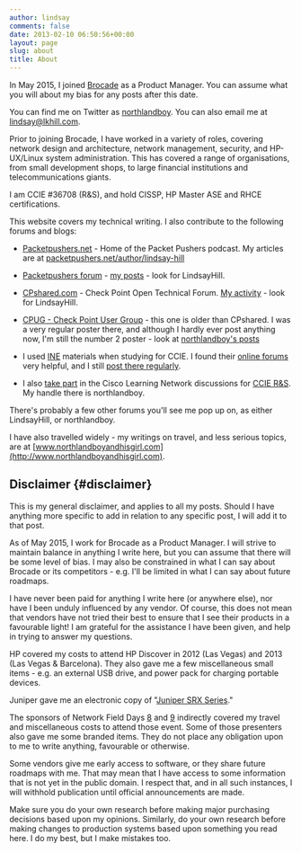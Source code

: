 ```yaml
---
author: lindsay
comments: false
date: 2013-02-10 06:50:56+00:00
layout: page
slug: about
title: About
---
```


In May 2015, I joined [Brocade](http://www.brocade.com/) as a Product Manager. You can assume what you will about my bias for any posts after this date.

You can find me on Twitter as [northlandboy](http://twitter.com/northlandboy). You can also email me at [lindsay@lkhill.com](mailto:lindsay@lkhill.com).

Prior to joining Brocade, I have worked in a variety of roles, covering network design and architecture, network management, security, and HP-UX/Linux system administration. This has covered a range of organisations, from small development shops, to large financial institutions and telecommunications giants.

I am CCIE #36708 (R&S), and hold CISSP, HP Master ASE and RHCE certifications.

This website covers my technical writing. I also contribute to the following forums and blogs:

  * [Packetpushers.net](http://packetpushers.net) - Home of the Packet Pushers podcast. My articles are at [packetpushers.net/author/lindsay-hill](http://packetpushers.net/author/lindsay-hill/)

  * [Packetpushers forum](http://forum.packetpushers.net) - [my posts](http://forum.packetpushers.net/member.php/97-LindsayHill?tab=activitystream#activitystream) - look for LindsayHill.

  * [CPshared.com](http://www.cpshared.com/forums/index.php) - Check Point Open Technical Forum. [My activity](http://www.cpshared.com/forums/search.php?do=finduser&u=19) - look for LindsayHill.

  * [CPUG - Check Point User Group](https://www.cpug.org/forums/forum.php) - this one is older than CPshared. I was a very regular poster there, and although I hardly ever post anything now, I'm still the number 2 poster - look at [northlandboy's posts](https://www.cpug.org/forums/members/northlandboy.html?tab=activitystream#activitystream)

  * I used [INE](http://www.ine.com/) materials when studying for CCIE. I found their [online forums](http://ieoc.com/forums) very helpful, and I still [post there regularly](http://ieoc.com/members/northlandboy/activities/default.aspx).

  * I also [take part](https://learningnetwork.cisco.com/people/lindsay.k.hill%40gmail.com?view=overview) in the Cisco Learning Network discussions for [CCIE R&S](https://learningnetwork.cisco.com/community/certifications/ccie_routing_switching?view=discussions). My handle there is northlandboy.

There's probably a few other forums you'll see me pop up on, as either LindsayHill, or northlandboy.

I have also travelled widely - my writings on travel, and less serious topics, are at [www.northlandboyandhisgirl.com](http://www.northlandboyandhisgirl.com).

## Disclaimer {#disclaimer}

This is my general disclaimer, and applies to all my posts. Should I have anything more specific to add in relation to any specific post, I will add it to that post.

As of May 2015, I work for Brocade as a Product Manager. I will strive to maintain balance in anything I write here, but you can assume that there will be some level of bias. I may also be constrained in what I can say about Brocade or its competitors - e.g. I'll be limited in what I can say about future roadmaps.

I have never been paid for anything I write here (or anywhere else), nor have I been unduly influenced by any vendor. Of course, this does not mean that vendors have not tried their best to ensure that I see their products in a favourable light! I am grateful for the assistance I have been given, and help in trying to answer my questions.

HP covered my costs to attend HP Discover in 2012 (Las Vegas) and 2013 (Las Vegas & Barcelona). They also gave me a few miscellaneous small items - e.g. an external USB drive, and power pack for charging portable devices.

Juniper gave me an electronic copy of "[Juniper SRX Series](http://shop.oreilly.com/product/0636920026785.do)."

The sponsors of Network Field Days [8](http://techfieldday.com/event/nfd8/) and [9](http://techfieldday.com/event/nfd9/) indirectly covered my travel and miscellaneous costs to attend those event. Some of those presenters also gave me some branded items. They do not place any obligation upon to me to write anything, favourable or otherwise.

Some vendors give me early access to software, or they share future roadmaps with me. That may mean that I have access to some information that is not yet in the public domain. I respect that, and in all such instances, I will withhold publication until official announcements are made.

Make sure you do your own research before making major purchasing decisions based upon my opinions. Similarly, do your own research before making changes to production systems based upon something you read here. I do my best, but I make mistakes too.
